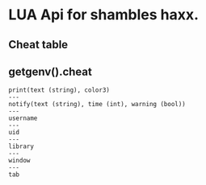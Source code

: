 # LUA Api for shambles haxx.

Cheat table
---
getgenv().cheat
---
    print(text (string), color3)
    ---
    notify(text (string), time (int), warning (bool))
    ---
    username
    ---
    uid
    ---
    library
    ---
    window
    ---
    tab